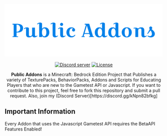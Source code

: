 <div align="center">
        <p>
            <a href="https://discord.gg/kNpn82bfkg"><img src="https://raw.githubusercontent.com/EnisGamingX/Public-Addons/main/Logo.png" width="600" alt="Public Addons" /></a>
        </p>
        <p>
            <a href="https://discord.gg/kNpn82bfkg"><img src="https://img.shields.io/discord/1039482545802317906?color=5865F2&logo=discord&logoColor=white" alt="Discord server" /></a>
            <a href="https://opensource.org/licenses/MIT"><img src="https://img.shields.io/github/license/EnisGamingX/Public-Addons" alt="License" /></a>
        </p>
    <p>
    <b>Public Addons</b> is a Minecraft: Bedrock Edition Project that Publishes a variety of TexturePacks, BehaviorPacks, Addons and Scripts for Educating Players that who are new to the Gametest API or Javascript.
If you want to contribute to this project, feel free to fork this repository and submit a pull request.
Also, join my (Discord Server)[https://discord.gg/kNpn82bfkg]
  </p>
</div>


## Important Information
Every Addon that uses the Javascript Gametest API requires the BetaAPI Features Enabled!
